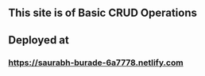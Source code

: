 ## This site is of Basic CRUD Operations
## Deployed at



### https://saurabh-burade-6a7778.netlify.com
